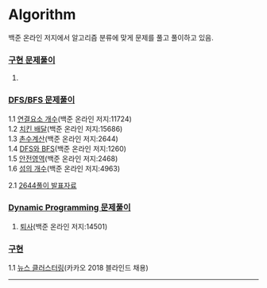 # Algorithm

백준 온라인 저지에서 알고리즘 분류에 맞게 문제를 풀고 풀이하고 있음.


### [구현 문제풀이]()
1.


### [DFS/BFS 문제풀이](https://github.com/Dongmin-Sim/algorithms/tree/main/DFS:BFS)

1.1 [연결요소 개수](https://github.com/Dongmin-Sim/algorithms/blob/main/DFS:BFS/BFS_BJ_11724.ipynb)(백준 온라인 저지:11724)  
1.2 [치킨 배달](https://github.com/Dongmin-Sim/algorithms/blob/main/DFS:BFS/DP_BJ_15686.ipynb)(백준 온라인 저지:15686)    
1.3 [촌수계산](https://github.com/Dongmin-Sim/algorithms/blob/main/DFS:BFS/DFS_BJ_2644.ipynb)(백준 온라인 저지:2644)    
1.4 [DFS와 BFS](https://github.com/Dongmin-Sim/algorithms/blob/main/DFS:BFS/DFS_BJ_1260.ipynb)(백준 온라인 저지:1260)    
1.5 [안전영역](https://github.com/Dongmin-Sim/algorithms/blob/main/DFS:BFS/DFS_BJ_2468.ipynb)(백준 온라인 저지:2468)    
1.6 [섬의 개수](https://github.com/Dongmin-Sim/algorithms/blob/main/DFS:BFS/DFS_BJ_4963.ipynb)(백준 온라인 저지:4963)   

2.1 [2644풀이 발표자료](https://github.com/Dongmin-Sim/algorithms/blob/main/DFS:BFS/2644.key)

### [Dynamic Programming 문제풀이](https://github.com/Dongmin-Sim/algorithms/tree/main/DFS:BFS)

1. [퇴사]()(백준 온라인 저지:14501)

### [구현](https://github.com/Dongmin-Sim/algorithms/tree/main/%EA%B5%AC%ED%98%84)

1.1 [뉴스 클러스터링](https://github.com/Dongmin-Sim/algorithms/blob/main/%EA%B5%AC%ED%98%84/KAKAO_2018_NewsClustering.ipynb)(카카오 2018 블라인드 채용)



---


